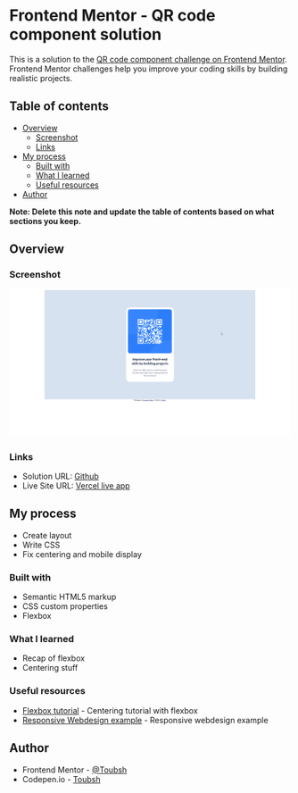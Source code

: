 # Frontend Mentor - QR code component solution

This is a solution to the [QR code component challenge on Frontend Mentor](https://www.frontendmentor.io/challenges/qr-code-component-iux_sIO_H). Frontend Mentor challenges help you improve your coding skills by building realistic projects. 

## Table of contents

- [Overview](#overview)
  - [Screenshot](#screenshot)
  - [Links](#links)
- [My process](#my-process)
  - [Built with](#built-with)
  - [What I learned](#what-i-learned)
  - [Useful resources](#useful-resources)
- [Author](#author)

**Note: Delete this note and update the table of contents based on what sections you keep.**

## Overview

### Screenshot

![Screenshot](./qr_code_screenshot.png)

### Links

- Solution URL: [Github](https://github.com/Toubsh/qr_code)
- Live Site URL: [Vercel live app](https://qrcode-amber.vercel.app/)

## My process

- Create layout
- Write CSS
- Fix centering and mobile display

### Built with

- Semantic HTML5 markup
- CSS custom properties
- Flexbox

### What I learned

- Recap of flexbox
- Centering stuff

### Useful resources

- [Flexbox tutorial](https://coryrylan.com/blog/how-to-center-in-css-with-flexbox#:~:text=By%20default%20flex%20items%20will,add%20a%20single%20CSS%20property.&text=By%20using%20align%2Ditems%3A%20center,axis%20of%20the%20flex%20container.) - Centering tutorial with flexbox
- [Responsive Webdesign example](https://www.w3schools.com/css/css_rwd_intro.asp) - Responsive webdesign example

## Author

- Frontend Mentor - [@Toubsh](https://www.frontendmentor.io/profile/Toubsh)
- Codepen.io - [Toubsh](https://codepen.io/Toubsh)